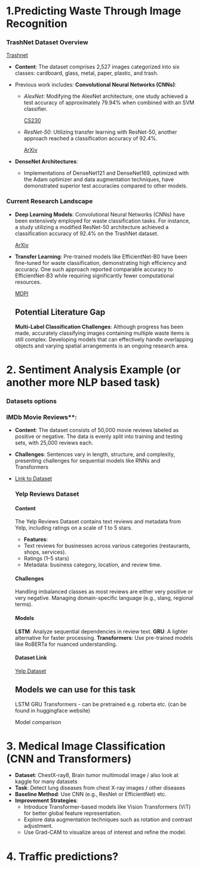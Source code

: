 # 1.Predicting Waste Through Image Recognition

### TrashNet Dataset Overview
[Trashnet](https://universe.roboflow.com/polygence-project/trashnet-a-set-of-annotated-images-of-trash-that-can-be-used-for-object-detection/browse?queryText=&pageSize=50&startingIndex=0&browseQuery=true)

- **Content**: The dataset comprises 2,527 images categorized into six classes: cardboard, glass, metal, paper, plastic, and trash.
- Previous work includes:
  **Convolutional Neural Networks (CNNs)**:
    - *AlexNet*: Modifying the AlexNet architecture, one study achieved a test accuracy of approximately 79.94% when combined with an SVM classifier.
        
        [CS230](https://cs230.stanford.edu/projects_spring_2020/reports/38847029.pdf?utm_source=chatgpt.com)
        
    - *ResNet-50*: Utilizing transfer learning with ResNet-50, another approach reached a classification accuracy of 92.4%.
        
        [ArXiv](https://arxiv.org/abs/2011.01353?utm_source=chatgpt.com)
        
- **DenseNet Architectures**:
    - Implementations of DenseNet121 and DenseNet169, optimized with the Adam optimizer and data augmentation techniques, have demonstrated superior test accuracies compared to other models.

### Current Research Landscape

- **Deep Learning Models**: Convolutional Neural Networks (CNNs) have been extensively employed for waste classification tasks. For instance, a study utilizing a modified ResNet-50 architecture achieved a classification accuracy of 92.4% on the TrashNet dataset.
    
    [ArXiv](https://arxiv.org/abs/2011.01353?utm_source=chatgpt.com)
    
- **Transfer Learning**: Pre-trained models like EfficientNet-B0 have been fine-tuned for waste classification, demonstrating high efficiency and accuracy. One such approach reported comparable accuracy to EfficientNet-B3 while requiring significantly fewer computational resources.
    
    [MDPI](https://www.mdpi.com/2071-1050/14/12/7222?utm_source=chatgpt.com)
    
    ## Potential Literature Gap
    
    **Multi-Label Classification Challenges**: Although progress has been made, accurately classifying images containing multiple waste items is still complex. Developing models that can effectively handle overlapping objects and varying spatial arrangements is an ongoing research area.
    
# 2. Sentiment Analysis Example (or another more NLP based task)
    
 ### **Datasets options**
    
   ### IMDb Movie Reviews**:
   - **Content**: The dataset consists of 50,000 movie reviews labeled as positive or negative. The data is evenly split into training and testing sets, with 25,000 reviews each.
 - **Challenges**: Sentences vary in length, structure, and complexity, presenting challenges for sequential models like RNNs and Transformers
- [Link to Dataset](https://ai.stanford.edu/~amaas/data/sentiment/)

        
   ### **Yelp Reviews Dataset**

   #### **Content**
   The Yelp Reviews Dataset contains text reviews and metadata from Yelp, including ratings on a scale of 1 to 5 stars.
    
   - **Features**:
   - Text reviews for businesses across various categories (restaurants, shops, services).
   - Ratings (1–5 stars)
   - Metadata: business category, location, and review time.
    
   #### **Challenges**
   Handling imbalanced classes as most reviews are either very positive or very negative.
   Managing domain-specific language (e.g., slang, regional terms).
    
   #### **Models**
   **LSTM**: Analyze sequential dependencies in review text.
   **GRU**: A lighter alternative for faster processing.
   **Transformers**: Use pre-trained models like RoBERTa for nuanced understanding.
    
   #### **Dataset Link**
   [Yelp Dataset](https://www.yelp.com/dataset)
        
   ## Models we can use for this task 
   LSTM
   GRU
   Transformers - can be pretrained e.g. roberta etc. (can be found in huggingface website)
        
   Model comparison
    

# **3. Medical Image Classification (CNN and Transformers)**

- **Dataset**: ChestX-ray8, Brain tumor multimodal image  / also look at kaggle for many datasets
- **Task**: Detect lung diseases from chest X-ray images / other diseases
- **Baseline Method**: Use CNN (e.g., ResNet or EfficientNet) etc. 
- **Improvement Strategies**:
    - Introduce Transformer-based models like Vision Transformers (ViT) for better global feature representation.
    - Explore data augmentation techniques such as rotation and contrast adjustment.
    - Use Grad-CAM to visualize areas of interest and refine the model.

# 4. Traffic predictions?
